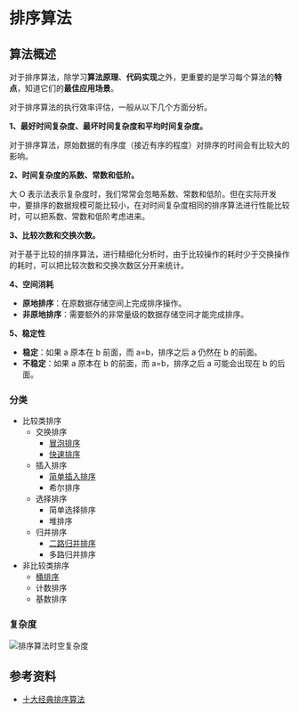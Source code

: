 # 排序算法

## 算法概述

对于排序算法，除学习**算法原理**、**代码实现**之外，更重要的是学习每个算法的**特点**，知道它们的**最佳应用场景**。

对于排序算法的执行效率评估，一般从以下几个方面分析。

**1、最好时间复杂度、最坏时间复杂度和平均时间复杂度。**

对于排序算法，原始数据的有序度（接近有序的程度）对排序的时间会有比较大的影响。

**2、时间复杂度的系数、常数和低阶。**

大 O 表示法表示复杂度时，我们常常会忽略系数、常数和低阶。但在实际开发中，要排序的数据规模可能比较小，在对时间复杂度相同的排序算法进行性能比较时，可以把系数、常数和低阶考虑进来。

**3、比较次数和交换次数。**

对于基于比较的排序算法，进行精细化分析时，由于比较操作的耗时少于交换操作的耗时，可以把比较次数和交换次数区分开来统计。

**4、空间消耗**

- **原地排序**：在原数据存储空间上完成排序操作。
- **非原地排序**：需要额外的非常量级的数据存储空间才能完成排序。

**5、稳定性**

- **稳定**：如果 a 原本在 b 前面，而 a=b，排序之后 a 仍然在 b 的前面。
- **不稳定**：如果 a 原本在 b 的前面，而 a=b，排序之后 a 可能会出现在 b 的后面。

### 分类

- 比较类排序
    - 交换排序
        - [冒泡排序](./sort/bubble_sort.md)
        - [快速排序](./sort/quick_sort.md)
    - 插入排序
        - [简单插入排序](./sort/insertion_sort.md)
        - 希尔排序
    - 选择排序
        - 简单选择排序
        - 堆排序
    - 归并排序
        - [二路归并排序](./sort/merge_sort.md)
        - 多路归并排序
- 非比较类排序
    - [桶排序](./sort/bucket_sort.md)
    - 计数排序
    - 基数排序

### 复杂度 

![排序算法时空复杂度](./static/sort_time_space_complexity.png)

## 参考资料

- [十大经典排序算法](https://www.cnblogs.com/onepixel/p/7674659.html)